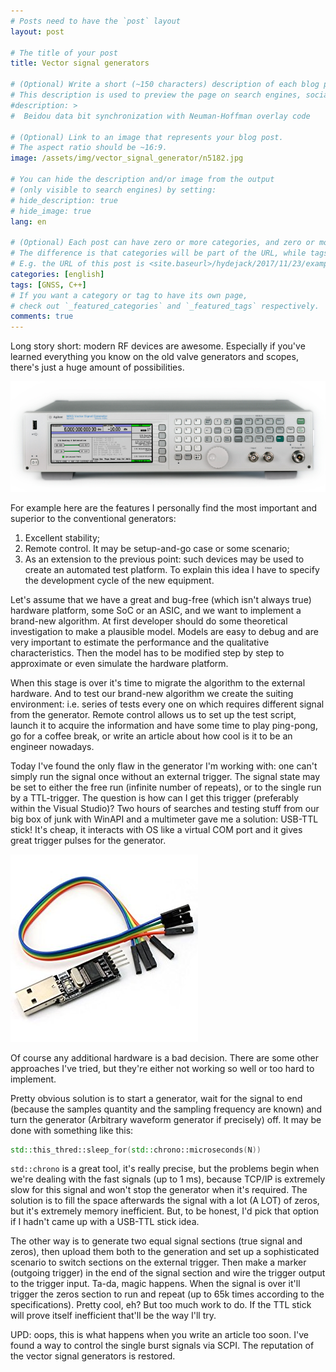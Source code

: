 ```yaml
---
# Posts need to have the `post` layout
layout: post

# The title of your post
title: Vector signal generators

# (Optional) Write a short (~150 characters) description of each blog post.
# This description is used to preview the page on search engines, social media, etc.
#description: >
#  Beidou data bit synchronization with Neuman-Hoffman overlay code

# (Optional) Link to an image that represents your blog post.
# The aspect ratio should be ~16:9.
image: /assets/img/vector_signal_generator/n5182.jpg

# You can hide the description and/or image from the output
# (only visible to search engines) by setting:
# hide_description: true
# hide_image: true
lang: en

# (Optional) Each post can have zero or more categories, and zero or more tags.
# The difference is that categories will be part of the URL, while tags will not.
# E.g. the URL of this post is <site.baseurl>/hydejack/2017/11/23/example-content/
categories: [english]
tags: [GNSS, C++]
# If you want a category or tag to have its own page,
# check out `_featured_categories` and `_featured_tags` respectively.
comments: true
---
```


Long story short: modern RF devices are awesome. Especially if you've learned everything you know on the old valve generators and scopes, there's just a huge amount of possibilities.

![Keysight N5182A](/assets/img/vector_signal_generator/n5182.jpg)

For example here are the features I personally find the most important and superior to the conventional generators:

1. Excellent stability;
2. Remote control. It may be setup-and-go case or some scenario;
3. As an extension to the previous point: such devices may be used to create an automated test platform. To explain this idea I have to specify the development cycle of the new equipment.

Let's assume that we have a great and bug-free (which isn't always true) hardware platform, some SoC or an ASIC, and we want to implement a brand-new algorithm. At first developer should do some theoretical investigation to make a plausible model. Models are easy to debug and are very important to estimate the performance and the qualitative characteristics. Then the model has to be modified step by step to approximate or even simulate the hardware platform.

When this stage is over it's time to migrate the algorithm to the external hardware. And to test our brand-new algorithm we create the suiting environment: i.e. series of tests every one on which requires different signal from the generator. Remote control allows us to set up the test script, launch it to acquire the information and have some time to play ping-pong, go for a coffee break, or write an article about how cool is it to be an engineer nowadays.

Today I've found the only flaw in the generator I'm working with: one can't simply run the signal once without an external trigger. The signal state may be set to either the free run (infinite number of repeats), or to the single run by a TTL-trigger. The question is how can I get this trigger (preferably within the Visual Studio)? Two hours of searches and testing stuff from our big box of junk with WinAPI and a multimeter gave me a solution: USB-TTL stick! It's cheap, it interacts with OS like a virtual COM port and it gives great trigger pulses for the generator. 

![USB TTL](/assets/img/vector_signal_generator/usb_ttl.jpg)

Of course any additional hardware is a bad decision. There are some other approaches I've tried, but they're either not working so well or too hard to implement. 

Pretty obvious solution is to start a generator, wait for the signal to end (because the samples quantity and the sampling frequency are known) and turn the generator (Arbitrary waveform generator if precisely) off.  It may be done with something like this:

```cpp
std::this_thred::sleep_for(std::chrono::microseconds(N))  
```

```std::chrono``` is a great tool, it's really precise, but the problems begin when we're dealing with the fast signals (up to 1 ms), because TCP/IP is extremely slow for this signal and won't stop the generator when it's required. The solution is to fill the space afterwards the signal with a lot (A LOT) of zeros, but it's extremely memory inefficient. But, to be honest, I'd pick that option if I hadn't came up with a USB-TTL stick idea.

The other way is to generate two equal signal sections (true signal and zeros), then upload them both to the generation and set up a sophisticated scenario to switch sections on the external trigger. Then make a marker (outgoing trigger) in the end of the signal section and wire the trigger output to the trigger input. Ta-da, magic happens. When the signal is over it'll trigger the zeros section to run and repeat (up to 65k times according to the specifications). Pretty cool, eh? But too much work to do. If the TTL stick will prove itself inefficient that'll be the way I'll try.

UPD: oops, this is what happens when you write an article too soon. I've found a way to control the single burst signals via SCPI. The reputation of the vector signal generators is restored.
